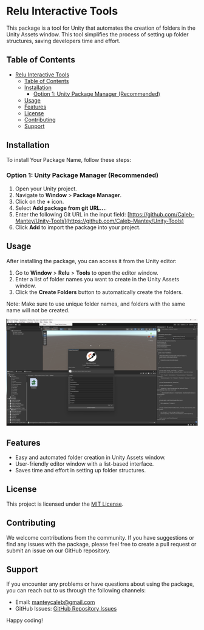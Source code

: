 # Relu Interactive Tools

This package is a tool for Unity that automates the creation of folders in the Unity Assets window. This tool simplifies the process of setting up folder structures, saving developers time and effort.

## Table of Contents

- [Relu Interactive Tools](#relu-interactive-tools)
  - [Table of Contents](#table-of-contents)
  - [Installation](#installation)
    - [Option 1: Unity Package Manager (Recommended)](#option-1-unity-package-manager-recommended)
  - [Usage](#usage)
  - [Features](#features)
  - [License](#license)
  - [Contributing](#contributing)
  - [Support](#support)

## Installation

To install Your Package Name, follow these steps:

### Option 1: Unity Package Manager (Recommended)

1. Open your Unity project.
2. Navigate to **Window** > **Package Manager**.
3. Click on the **+** icon.
4. Select **Add package from git URL...**.
5. Enter the following Git URL in the input field: [https://github.com/Caleb-Mantey/Unity-Tools](https://github.com/Caleb-Mantey/Unity-Tools)
6. Click **Add** to import the package into your project.

## Usage

After installing the package, you can access it from the Unity editor:

1. Go to **Window** > **Relu** > **Tools** to open the editor window.
2. Enter a list of folder names you want to create in the Unity Assets window.
3. Click the **Create Folders** button to automatically create the folders.

Note: Make sure to use unique folder names, and folders with the same name will not be created.

![Screenshot](screenshot/folder_tools.png)

## Features

- Easy and automated folder creation in Unity Assets window.
- User-friendly editor window with a list-based interface.
- Saves time and effort in setting up folder structures.

## License

This project is licensed under the [MIT License](LICENSE.md).

## Contributing

We welcome contributions from the community. If you have suggestions or find any issues with the package, please feel free to create a pull request or submit an issue on our GitHub repository.

## Support

If you encounter any problems or have questions about using the package, you can reach out to us through the following channels:

- Email: [manteycaleb@gmail.com](mailto:manteycaleb@gmail.com)
- GitHub Issues: [GitHub Repository Issues](https://github.com/Caleb-Mantey/Unity-Tools/issues)

Happy coding!
